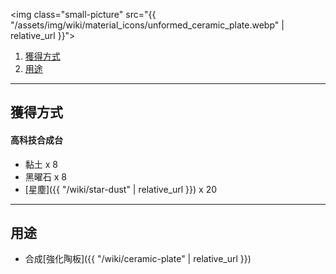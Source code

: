 <img class="small-picture" src="{{ "/assets/img/wiki/material_icons/unformed_ceramic_plate.webp" | relative_url }}">

<div class="article-content">
<ol>
    <li><a href="#獲得方式">獲得方式</a></li>
    <li><a href="#用途">用途</a></li>
</ol>
</div>

---

## 獲得方式

#### 高科技合成台

- 黏土 x 8  
- 黑曜石 x 8  
- [星塵]({{ "/wiki/star-dust" | relative_url }}) x 20  

---

## 用途

- 合成[強化陶板]({{ "/wiki/ceramic-plate" | relative_url }})